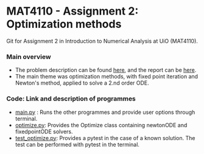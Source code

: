 
# MAT4110 - Assignment 2: Optimization methods
Git for Assignment 2 in Introduction to Numerical Analysis at UiO (MAT4110).

### Main overview
* The problem description can be found [here](https://github.com/lasse-steinnes/MAT4110/blob/master/Assignment2/Report/mat4110oblig2.pdf), and the report can be 
  [here](https://github.com/lasse-steinnes/MAT4110/blob/master/Assignment2/Report/MAT4110_assignment2_Steinnes2020.pdf).
* The main theme was optimization methods, with fixed point iteration and Newton's method, applied to solve a 2.nd order ODE.

### Code: Link and description of programmes
- [main.py](https://github.com/lasse-steinnes/MAT4110/blob/master/Assignment2/main.py) : Runs the other programmes and provide user options through terminal.
- [optimize.py](https://github.com/lasse-steinnes/MAT4110/blob/master/Assignment2/optimize.py): Provides the Optimize class containing newtonODE and fixedpointODE   solvers.
- [test_optimize.py](https://github.com/lasse-steinnes/MAT4110/blob/master/Assignment2/test_optimize.py): Provides a pytest in the case of a known solution. The test can be performed with pytest in the terminal.
